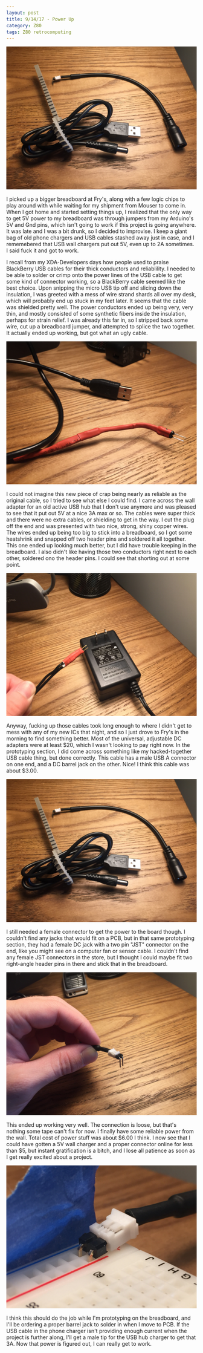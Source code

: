 ```yaml
---
layout: post
title: 9/14/17 - Power Up
category: Z80
tags: Z80 retrocomputing
---
```


![New cables](/images/posts/2017-09-14/new_power_cable.jpg)

I picked up a bigger breadboard at Fry's, along with a few logic chips to play
around with while waiting for my shipment from Mouser to come in. When I got
home and started setting things up, I realized that the only way to get 5V power
to my breadboard was through jumpers from my Arduino's 5V and Gnd pins, which
isn't going to work if this project is going anywhere. It was late and I
was a bit drunk, so I decided to improvise. I keep a giant bag of old phone
chargers and USB cables stashed away just in case, and I rememebered that USB
wall chargers put out 5V, even up to 2A sometimes. I said fuck it and got to
work.
<!--break-->

I recall from my XDA-Developers days how people used to praise BlackBerry USB
cables for their thick conductors and reliablility. I needed to be able to
solder or crimp onto the power lines of the USB cable to get some kind of
connector working, so a BlackBerry cable seemed like the best choice. Upon
snipping the micro USB tip off and slicing down the insulation, I was greeted
with a mess of wire strand shards all over my desk, which will probably end up
stuck in my feet later. It seems that the cable was shielded pretty well. The
power conductors ended up being very, very thin, and mostly consisted of some
synthetic fibers inside the insulation, perhaps for strain relief. I was already
this far in, so I stripped back some wire, cut up a breadboard jumper, and
attempted to splice the two together. It actually ended up working, but got what
an ugly cable.

![shitty cable](/images/posts/2017-09-14/shitty_cable.jpg)

I could not imagine this new piece of crap being nearly as reliable as the
original cable, so I tried to see what else I could find. I came across the wall
adapter for an old active USB hub that I don't use anymore and was pleased to
see that it put out 5V at a nice 3A max or so. The cables were super thick and
there were no extra cables, or shielding to get in the way. I cut the plug
off the end and was presented with two nice, strong, shiny copper wires. The
wires ended up being too big to stick into a breadboard, so I got some
heatshrink and snapped off two header pins and soldered it all together. This
one ended up looking much better, but I did have trouble keeping in the
breadboard. I also didn't like having those two conductors right next to each
other, soldered ono the header pins. I could see that shorting out at some
point.

![better cable](/images/posts/2017-09-14/better_cable.jpg)

Anyway, fucking up those cables took long enough to where I didn't get to mess
with any of my new ICs that night, and so I just drove to Fry's in the morning
to find something better. Most of the universal, adjustable DC adapters were at
least $20, which I wasn't looking to pay right now. In the prototyping section,
I did come across something like my hacked-together USB cable thing, but done
correctly. This cable has a male USB A connector on one end, and a DC barrel
jack on the other. Nice! I think this cable was about $3.00.

![new cables](/images/posts/2017-09-14/new_power_cable.jpg)

I still needed a female connector to get the power to the board though. I
couldn't find any jacks that would fit on a PCB, but in that same prototyping
section, they had a female DC jack with a two pin "JST" connector on the end,
like you might see on a computer fan or sensor cable. I couldn't find any female
JST connectors in the store, but I thought I could maybe fit two right-angle
header pins in there and stick that in the breadboard.

![connector](/images/posts/2017-09-14/cable_tip.jpg)

This ended up working very well. The connection is loose, but that's nothing
some tape can't fix for now. I finally have some reliable power from the
wall. Total cost of power stuff was about $6.00 I think. I now see that I could
have gotten a 5V wall charger and a proper connector online for less than $5,
but instant gratification is a bitch, and I lose all patience as soon as I get
really excited about a project.

![fixed it](/images/posts/2017-09-14/loose_cable.jpg)

I think this should do the job while I'm prototyping on the breadboard, and I'll
be ordering a proper barrel jack to solder in when I move to PCB. If the USB
cable in the phone charger isn't providing enough current when the project is
further along, I'll get a male tip for the USB hub charger to get that 3A. Now
that power is figured out, I can really get to work.

